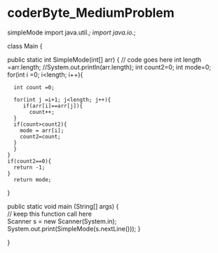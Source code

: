 # coderByte_MediumProblem
simpleMode
import java.util.*; 
import java.io.*;

class Main {

  public static int SimpleMode(int[] arr) {
    // code goes here
    int length =arr.length;
    //System.out.println(arr.length);
    int count2=0;
    int mode=0;
    for(int i =0; i<length; i++){

      int count =0;

      for(int j =i+1; j<length; j++){
         if(arr[i]==arr[j]){
           count++;
      }
      if(count>count2){
        mode = arr[i];
        count2=count;
      }
      }   
    }
    if(count2==0){
      return -1;
    }
      return mode;
  }

  public static void main (String[] args) {  
    // keep this function call here     
    Scanner s = new Scanner(System.in);
    System.out.print(SimpleMode(s.nextLine())); 
  }

}
